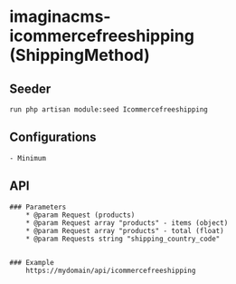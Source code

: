 # imaginacms-icommercefreeshipping (ShippingMethod)

## Seeder

    run php artisan module:seed Icommercefreeshipping

## Configurations

    - Minimum
    
## API
    
    ### Parameters
        * @param Request (products)
        * @param Request array "products" - items (object) 
        * @param Request array "products" - total (float)
        * @param Requests string "shipping_country_code"
        

    ### Example
        https://mydomain/api/icommercefreeshipping
